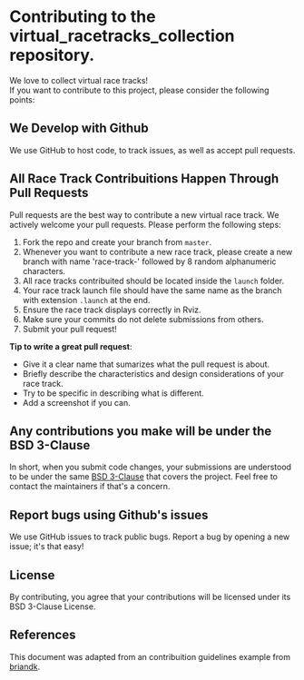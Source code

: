 # Contributing to the virtual_racetracks_collection repository.

We love to collect virtual race tracks!  
If you want to contribute to this project, please consider the following points:  

## We Develop with Github
We use GitHub to host code, to track issues, as well as accept pull requests.

## All Race Track Contribuitions Happen Through Pull Requests
Pull requests are the best way to contribute a new virtual race track. We actively welcome your pull requests. Please perform the following steps:

1. Fork the repo and create your branch from `master`.
2. Whenever you want to contribute a new race track, please create a new branch with name 'race-track-' followed by 8 random alphanumeric characters.
3. All race tracks contribuited should be located inside the `launch` folder.
4. Your race track launch file should have the same name as the branch with extension `.launch` at the end.
4. Ensure the race track displays correctly in Rviz.
5. Make sure your commits do not delete submissions from others.
6. Submit your pull request!

**Tip to write a great pull request**:

- Give it a clear name that sumarizes what the pull request is about.
- Briefly describe the characteristics and design considerations of your race track.
- Try to be specific in describing what is different.
- Add a screenshot if you can.

## Any contributions you make will be under the BSD 3-Clause
In short, when you submit code changes, your submissions are understood to be under the same [BSD 3-Clause](https://choosealicense.com/licenses/bsd-3-clause/) that covers the project. Feel free to contact the maintainers if that's a concern.

## Report bugs using Github's issues
We use GitHub issues to track public bugs. Report a bug by opening a new issue; it's that easy!

## License
By contributing, you agree that your contributions will be licensed under its BSD 3-Clause License.

## References
This document was adapted from an contribuition guidelines example from [briandk](https://gist.github.com/briandk/3d2e8b3ec8daf5a27a62).  

